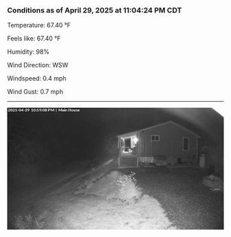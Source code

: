 ### Conditions as of April 29, 2025 at 11:04:24 PM CDT 

Temperature: 67.40 &deg;F

Feels like: 67.40 &deg;F

Humidity: 98%

Wind Direction: WSW

Windspeed: 0.4 mph

Wind Gust: 0.7 mph

---

<img src="./images/latest.jpeg"/>

